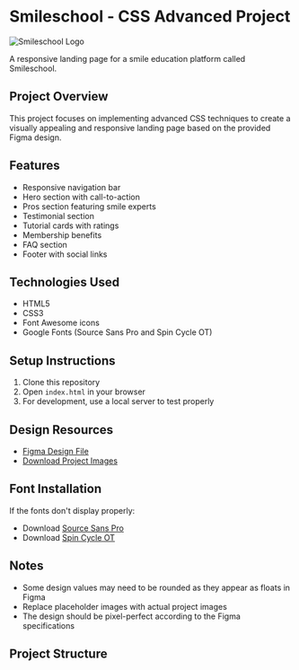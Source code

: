 # Smileschool - CSS Advanced Project

![Smileschool Logo](https://fakeimg.pl/250x250?text=Sample+Logo)

A responsive landing page for a smile education platform called Smileschool.

## Project Overview

This project focuses on implementing advanced CSS techniques to create a visually appealing and responsive landing page based on the provided Figma design.

## Features

- Responsive navigation bar
- Hero section with call-to-action
- Pros section featuring smile experts
- Testimonial section
- Tutorial cards with ratings
- Membership benefits
- FAQ section
- Footer with social links

## Technologies Used

- HTML5
- CSS3
- Font Awesome icons
- Google Fonts (Source Sans Pro and Spin Cycle OT)

## Setup Instructions

1. Clone this repository
2. Open `index.html` in your browser
3. For development, use a local server to test properly

## Design Resources

- [Figma Design File](https://www.figma.com/file/[YOUR_FIGMA_LINK])
- [Download Project Images](https://example.com/images.zip)

## Font Installation

If the fonts don't display properly:
- Download [Source Sans Pro](https://fonts.google.com/specimen/Source+Sans+Pro)
- Download [Spin Cycle OT](https://www.fontsquirrel.com/fonts/spin-cycle)

## Notes

- Some design values may need to be rounded as they appear as floats in Figma
- Replace placeholder images with actual project images
- The design should be pixel-perfect according to the Figma specifications

## Project Structure
